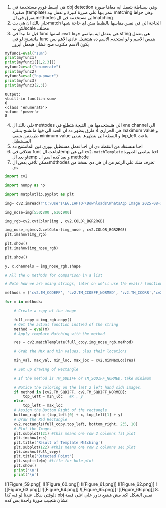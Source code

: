 1. هي ابسط  فورم مستخدمة في obj detection  وهي ببساطة بتعمل ايه معاها صورة صغيرة (template) بتمر بيها علي صورة كبيرة و تعمل بيه matching  وهي جواها بتفرق في الmethodes  الي مستخدمة في الmatching 
2. خلي بالك ان هي بتmatch  الحاجة الي في نفس مقاسها بالظبط مش اي حاجة شبها لكن بscale مختلف 
3. قبل ما نبدأ في func اسمها `eval` هي بتعمل ايه بتباصي جوها string  هي بتعمل ماتشينج لو في func بنفس الاسم و لو استخدم الاسم ده هيتشغل عادي الاهم بس يكون الاسم مكتوب صح عشان هيعمل ايرور
```python
myfunc1=eval("sum")
print(myfunc1)
print(myfunc1([1,2,3]))
myfunc2=eval("enumerate")
print(myfunc2)
myfunc3=eval("np.power")
print(myfunc3)
print(myfunc3(2,3))
```
	Output:
	<built-in function sum>
	6
	<class 'enumerate'>
	<ufunc 'power'>
	8
4. خلي بالك الmehtodes  الي هنستخدمها هي النتيجة هتطلع في one channel  الي هي الحراري 4 طرق بتظهر ده ان الحتة الي فيها ماتشنج بتبقي  maximum value و طريقتين بتبقي minimum value و النقطة الي بتظهرها بتبقي top_left  بتاعت المستطيل 
5. احنا هنستفاد من النقطة دي ان احنا نعمل مستطيل بيوري فين الماتشنج ده 
6. هتلاقي في func بتاعت الtemp  الي هي `cv2.matchTemplate` احنا بنباصي الصورة و بعد الtemp  و بعد كده اسم ال methode
7. ممكن تلاقي بعض الmdthodes  تخرف منك علي الرغم من ان هي دي نسخة من دي
```python
import cv2

import numpy as np

import matplotlib.pyplot as plt

img= cv2.imread(r"C:\Users\EG.LAPTOP\Downloads\WhatsApp Image 2025-08-13 at 20.14.36_568770bd.jpg")

img_nose=img[550:800 ,610:900]

img_rgb=cv2.cvtColor(img , cv2.COLOR_BGR2RGB)

img_nose_rgb=cv2.cvtColor(img_nose , cv2.COLOR_BGR2RGB)
plt.imshow(img_rgb)

plt.show()
plt.imshow(img_nose_rgb)

plt.show()

y, x,channels = img_nose_rgb.shape

# All the 6 methods for comparison in a list

# Note how we are using strings, later on we'll use the eval() function to convert to function

methods = ['cv2.TM_CCOEFF', 'cv2.TM_CCOEFF_NORMED', 'cv2.TM_CCORR','cv2.TM_CCORR_NORMED', 'cv2.TM_SQDIFF', 'cv2.TM_SQDIFF_NORMED']

for m in methods:

    # Create a copy of the image

    full_copy = img_rgb.copy()
    # Get the actual function instead of the string
    method = eval(m)
    # Apply template Matching with the method

    res = cv2.matchTemplate(full_copy,img_nose_rgb,method)

    # Grab the Max and Min values, plus their locations

    min_val, max_val, min_loc, max_loc = cv2.minMaxLoc(res)

    # Set up drawing of Rectangle

    # If the method is TM_SQDIFF or TM_SQDIFF_NORMED, take minimum

    # Notice the coloring on the last 2 left hand side images.
    if method in [cv2.TM_SQDIFF, cv2.TM_SQDIFF_NORMED]:
        top_left = min_loc   #x , y
    else:
        top_left = max_loc
    # Assign the Bottom Right of the rectangle
    bottom_right = (top_left[0] + x, top_left[1] + y)
    # Draw the Red Rectangle
    cv2.rectangle(full_copy,top_left, bottom_right, 255, 10)
    # Plot the Images
    plt.subplot(121) #this means one row 2 colomns fst plot
    plt.imshow(res)
    plt.title('Result of Template Matching')
    plt.subplot(122) #this means one row 2 colomns sec plot
    plt.imshow(full_copy)
    plt.title('Detected Point')
    plt.suptitle(m) #title for hole plot
    plt.show()
    print('\n')
    print('\n')
```
![[Figure_59.png]]
![[Figure_60.png]]
![[Figure_61.png]]
![[Figure_62.png]]
![[Figure_63.png]]
![[Figure_64.png]]
![[Figure_65.png]]
![[Figure_66.png]]
8.  دلوقتي شكل عندنا لو فيه كذا obj  نفس الشكل اكيد مش هينفع ندور علي اعلي قيمة عشان هتجيب صورة واحدة بس كده